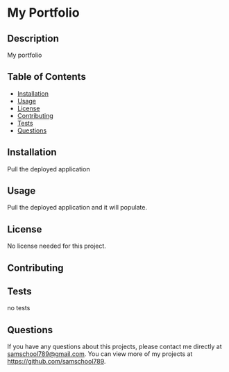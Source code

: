 # My Portfolio
 
  
  ## Description 
  My portfolio 
  ## Table of Contents
  * [Installation](#installation)
  * [Usage](#usage)
  * [License](#license)
  * [Contributing](#contributing)
  * [Tests](#tests)
  * [Questions](#questions)
  
  ## Installation 
  Pull the deployed application
  ## Usage 
  Pull the deployed application and it will populate.
  ## License 
  No license needed for this project.
  ## Contributing 
  
  ## Tests
  no tests
  ## Questions
  If you have any questions about this projects, please contact me directly at samschool789@gmail.com. You can view more of my projects at https://github.com/samschool789.
